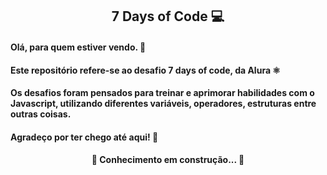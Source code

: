 <h2 align = "center"> 7 Days of Code 💻

<h4 align = "left"> Olá, para quem estiver vendo. 🤘
<h4 align = "left"> Este repositório refere-se ao desafio 7 days of code, da Alura ⚛️
<h4 align = "left"> Os desafios foram pensados para treinar e aprimorar habilidades com o <strong>Javascript</strong>, utilizando diferentes variáveis, operadores, estruturas entre outras coisas.


<h4 align = "left"> Agradeço por ter chego até aqui! 🙋

<h4 align = "center"> 🚧 Conhecimento em construção... 🚧
